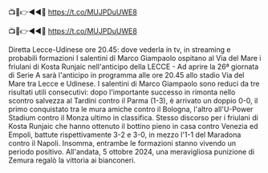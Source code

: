 📺📱👉◄◄🔴 https://t.co/MUJPDuUWE8

📺📱👉◄◄🔴 https://t.co/MUJPDuUWE8


Diretta Lecce-Udinese ore 20.45: dove vederla in tv, in streaming e probabili formazioni
I salentini di Marco Giampaolo ospitano al Via del Mare i friulani di Kosta Runjaic nell'anticipo della
LECCE - Ad aprire la 26ª giornata di Serie A sarà l'anticipo in programma alle ore 20.45 allo stadio Via del Mare tra Lecce e Udinese. I salentini di Marco Giampaolo sono reduci da tre risultati utili consecutivi: dopo l'importante successo in rimonta nello scontro salvezza al Tardini contro il Parma (1-3), è arrivato un doppio 0-0, il primo conquistato tra le mura amiche contro il Bologna, l'altro all'U-Power Stadium contro il Monza ultimo in classifica. Stesso discorso per i friulani di Kosta Runjaic che hanno ottenuto il bottino pieno in casa contro Venezia ed Empoli, battute rispettivamente 3-2 e 3-0, in mezzo l'1-1 del Maradona contro il Napoli. Insomma, entrambe le formazioni stanno vivendo un periodo positivo. All'andata, 5 ottobre 2024, una meravigliosa punizione di Zemura regalò la vittoria ai bianconeri.  
